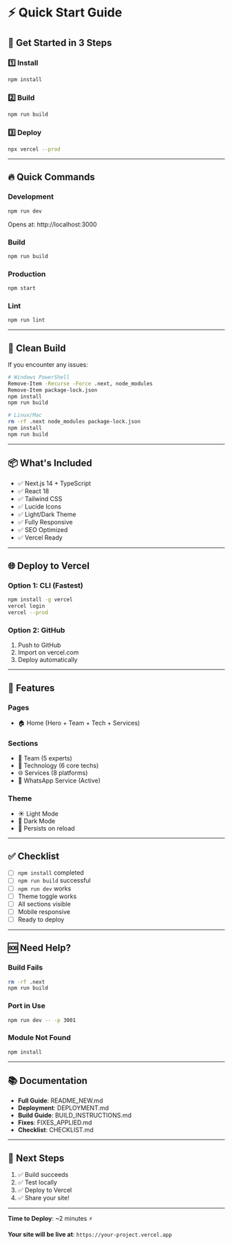 # ⚡ Quick Start Guide

## 🚀 Get Started in 3 Steps

### 1️⃣ Install
```bash
npm install
```

### 2️⃣ Build
```bash
npm run build
```

### 3️⃣ Deploy
```bash
npx vercel --prod
```

---

## 🔥 Quick Commands

### Development
```bash
npm run dev
```
Opens at: http://localhost:3000

### Build
```bash
npm run build
```

### Production
```bash
npm start
```

### Lint
```bash
npm run lint
```

---

## 🧹 Clean Build

If you encounter any issues:

```bash
# Windows PowerShell
Remove-Item -Recurse -Force .next, node_modules
Remove-Item package-lock.json
npm install
npm run build

# Linux/Mac
rm -rf .next node_modules package-lock.json
npm install
npm run build
```

---

## 📦 What's Included

- ✅ Next.js 14 + TypeScript
- ✅ React 18
- ✅ Tailwind CSS
- ✅ Lucide Icons
- ✅ Light/Dark Theme
- ✅ Fully Responsive
- ✅ SEO Optimized
- ✅ Vercel Ready

---

## 🌐 Deploy to Vercel

### Option 1: CLI (Fastest)
```bash
npm install -g vercel
vercel login
vercel --prod
```

### Option 2: GitHub
1. Push to GitHub
2. Import on vercel.com
3. Deploy automatically

---

## 📱 Features

### Pages
- 🏠 Home (Hero + Team + Tech + Services)

### Sections
- 👥 Team (5 experts)
- 🔧 Technology (6 core techs)
- 🌐 Services (8 platforms)
- 📱 WhatsApp Service (Active)

### Theme
- ☀️ Light Mode
- 🌙 Dark Mode
- 💾 Persists on reload

---

## ✅ Checklist

- [ ] `npm install` completed
- [ ] `npm run build` successful
- [ ] `npm run dev` works
- [ ] Theme toggle works
- [ ] All sections visible
- [ ] Mobile responsive
- [ ] Ready to deploy

---

## 🆘 Need Help?

### Build Fails
```bash
rm -rf .next
npm run build
```

### Port in Use
```bash
npm run dev -- -p 3001
```

### Module Not Found
```bash
npm install
```

---

## 📚 Documentation

- **Full Guide**: README_NEW.md
- **Deployment**: DEPLOYMENT.md
- **Build Guide**: BUILD_INSTRUCTIONS.md
- **Fixes**: FIXES_APPLIED.md
- **Checklist**: CHECKLIST.md

---

## 🎯 Next Steps

1. ✅ Build succeeds
2. ✅ Test locally
3. ✅ Deploy to Vercel
4. ✅ Share your site!

---

**Time to Deploy**: ~2 minutes ⚡

**Your site will be live at**: `https://your-project.vercel.app`
